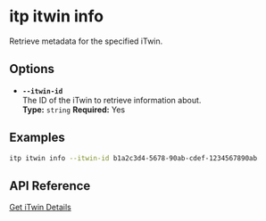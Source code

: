 # itp itwin info

Retrieve metadata for the specified iTwin.

## Options

- **`--itwin-id`**  
  The ID of the iTwin to retrieve information about.  
  **Type:** `string` **Required:** Yes

## Examples

```bash
itp itwin info --itwin-id b1a2c3d4-5678-90ab-cdef-1234567890ab
```

## API Reference

[Get iTwin Details](https://developer.bentley.com/apis/itwins/operations/get-itwin/)
